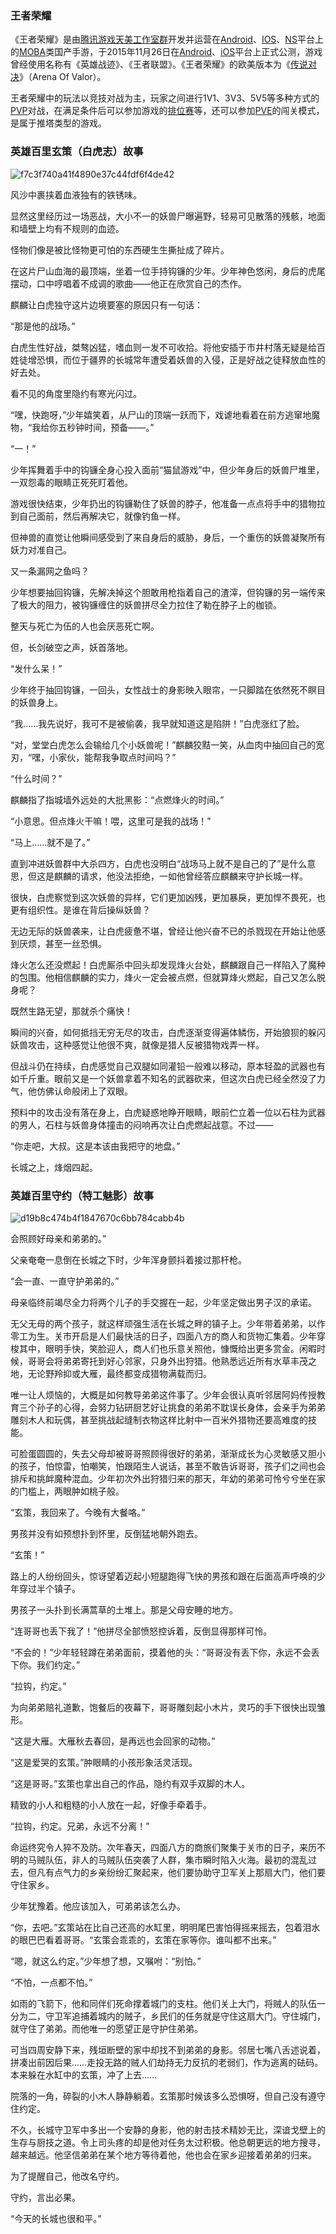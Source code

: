 ### 王者荣耀

《王者荣耀》是由[腾讯游戏](https://baike.baidu.com/item/腾讯游戏/5950652?fromModule=lemma_inlink)[天美工作室群](https://baike.baidu.com/item/天美工作室群/16543919?fromModule=lemma_inlink)开发并运营在[Android](https://baike.baidu.com/item/Android/60243?fromModule=lemma_inlink)、[IOS](https://baike.baidu.com/item/IOS/45705?fromModule=lemma_inlink)、[NS](https://baike.baidu.com/item/NS/20233079?fromModule=lemma_inlink)平台上的[MOBA](https://baike.baidu.com/item/MOBA/9565076?fromModule=lemma_inlink)类国产手游，于2015年11月26日在[Android](https://baike.baidu.com/item/Android/60243?fromModule=lemma_inlink)、[iOS](https://baike.baidu.com/item/iOS/45705?fromModule=lemma_inlink)平台上正式公测，游戏曾经使用名称有《英雄战迹》、《王者联盟》。《王者荣耀》的欧美版本为《[传说对决](https://baike.baidu.com/item/传说对决/20395671?fromModule=lemma_inlink)》（Arena Of Valor）。

王者荣耀中的玩法以竞技对战为主，玩家之间进行1V1、3V3、5V5等多种方式的[PVP](https://baike.baidu.com/item/PVP/11009824?fromModule=lemma_inlink)对战，在满足条件后可以参加游戏的[排位赛](https://baike.baidu.com/item/排位赛/18832028?fromModule=lemma_inlink)等，还可以参加[PVE](https://baike.baidu.com/item/PVE/3048830?fromModule=lemma_inlink)的闯关模式，是属于推塔类型的游戏。

### 英雄百里玄策（白虎志）故事

![f7c3f740a41f4890e37c44fdf6f4de42](C:\Users\86159\Desktop\王者荣耀\照片\f7c3f740a41f4890e37c44fdf6f4de42.jpeg)

风沙中裹挟着血液独有的铁锈味。

显然这里经历过一场恶战，大小不一的妖兽尸曝遍野，轻易可见散落的残骸，地面和墙壁上均有不规则的血迹。

怪物们像是被比怪物更可怕的东西硬生生撕扯成了碎片。

在这片尸山血海的最顶端，坐着一位手持钩镰的少年。少年神色悠闲，身后的虎尾摆动，口中哼唱着不成调的歌曲——他正在欣赏自己的杰作。

麒麟让白虎独守这片边境要塞的原因只有一句话：

“那是他的战场。”

白虎生性好战，桀骜凶猛，嗜血则一发不可收拾。将他安插于市井村落无疑是给百姓徒增恐惧，而位于疆界的长城常年遭受着妖兽的入侵，正是好战之徒释放血性的好去处。

看不见的角度里隐约有寒光闪过。

“嘿，快跑呀，”少年嬉笑着，从尸山的顶端一跃而下，戏谑地看着在前方逃窜地魔物，“我给你五秒钟时间，预备——。”

“一！”

少年挥舞着手中的钩镰全身心投入面前“猫鼠游戏”中，但少年身后的妖兽尸堆里，一双怨毒的眼睛正死死盯着他。

游戏很快结束，少年扔出的钩镰勒住了妖兽的脖子，他准备一点点将手中的猎物拉到自己面前，然后再解决它，就像钓鱼一样。

但神兽的直觉让他瞬间感受到了来自身后的威胁，身后，一个重伤的妖兽凝聚所有妖力对准自己。

又一条漏网之鱼吗？

少年想要抽回钩镰，先解决掉这个胆敢用枪指着自己的渣滓，但钩镰的另一端传来了极大的阻力，被钩镰缠住的妖兽拼尽全力拉住了勒在脖子上的枷锁。

整天与死亡为伍的人也会厌恶死亡啊。

但，长剑破空之声，妖首落地。

“发什么呆！”

少年终于抽回钩镰，一回头，女性战士的身影映入眼帘，一只脚踏在依然死不瞑目的妖兽身上。

“我……我先说好，我可不是被偷袭，我早就知道这是陷阱！”白虎涨红了脸。

“对，堂堂白虎怎么会输给几个小妖兽呢！”麒麟狡黠一笑，从血肉中抽回自己的宽刃，“嘿，小家伙，能帮我争取点时间吗？”

“什么时间？”

麒麟指了指城墙外远处的大批黑影：“点燃烽火的时间。”

“小意思。但点烽火干嘛！喂，这里可是我的战场！”

“马上……就不是了。”

直到冲进妖兽群中大杀四方，白虎也没明白“战场马上就不是自己的了”是什么意思，但这是麒麟的请求，他没法拒绝，一如他曾经答应麒麟来守护长城一样。

很快，白虎察觉到这次妖兽的异样，它们更加凶残，更加暴戾，更加悍不畏死，也更有组织性。是谁在背后操纵妖兽？

无边无际的妖兽袭来，让白虎疲惫不堪，曾经让他兴奋不已的杀戮现在开始让他感到厌烦，甚至一丝恐惧。

烽火怎么还没燃起！白虎厮杀中回头却发现烽火台处，麒麟跟自己一样陷入了魔种的包围。他相信麒麟的实力，烽火一定会被点燃，但就算烽火燃起，自己又怎么脱身呢？

既然生路无望，那就杀个痛快！

瞬间的兴奋，如何抵挡无穷无尽的攻击，白虎逐渐变得遍体鳞伤，开始狼狈的躲闪妖兽攻击，这种感觉让他很不爽，就像是猎人反被猎物戏弄一样。

但战斗仍在持续，白虎感觉自己双腿如同灌铅一般难以移动，原本轻盈的武器也有如千斤重。眼前又是一个妖兽拿着不知名的武器砍来，但这次白虎已经全然没了力气，他仿佛认命般闭上了双眼。

预料中的攻击没有落在身上，白虎疑惑地睁开眼睛，眼前伫立着一位以石柱为武器的男人，石柱与妖兽身体撞击的闷响再次让白虎燃起战意。不过——

“你走吧，大叔。这是本该由我把守的地盘。”

长城之上，烽烟四起。

### 英雄百里守约（特工魅影）故事

![d19b8c474b4f1847670c6bb784cabb4b](C:\Users\86159\Desktop\王者荣耀\照片\d19b8c474b4f1847670c6bb784cabb4b.jpeg)

会照顾好母亲和弟弟的。”

父亲奄奄一息倒在长城之下时，少年浑身颤抖着接过那杆枪。

“会一直、一直守护弟弟的。”

母亲临终前竭尽全力将两个儿子的手交握在一起，少年坚定做出男子汉的承诺。

无父无母的两个孩子，就这样顽强生活在长城之畔的镇子上。少年带着弟弟，以作零工为生。关市开启是人们最快活的日子，四面八方的商人和货物汇集着。少年穿梭其中，眼明手快，笑脸迎人，商人们也乐意关照他，慷慨给出更多赏金。闲暇时候，哥哥会将弟弟寄托到好心邻家，只身外出狩猎。他熟悉远近所有水草丰茂之地，无论野羚抑或大雁，最终都变成猎物满载而归。

唯一让人烦恼的，大概是如何教导弟弟这件事了。少年会很认真听邻居阿妈传授教育三个孙子的心得，会努力钻研厨艺好让挑食的弟弟不耽误长身体，会亲手为弟弟雕刻木人和玩偶，甚至挑战起缝制衣物这样比射中一百米外猎物还要高难度的技能。

可脸蛋圆圆的，失去父母却被哥哥照顾得很好的弟弟，渐渐成长为心灵敏感又胆小的孩子，怕惊雷，怕嘲笑，怕跟陌生人说话，甚至不敢告诉哥哥，孩子们之间也会排斥和挑衅魔种混血。少年初次外出狩猎归来的那天，年幼的弟弟可怜兮兮坐在家的门槛上，两眼肿如桃子般。

“玄策，我回来了。今晚有大餐咯。”

男孩并没有如预想扑到怀里，反倒猛地朝外跑去。

“玄策！”

路上的人纷纷回头，惊讶望着迈起小短腿跑得飞快的男孩和跟在后面高声呼唤的少年穿过半个镇子。

男孩子一头扑到长满蒿草的土堆上。那是父母安睡的地方。

“连哥哥也丢下我了！”他拼尽全部愤怒控诉着，反倒显得那样可怜。

“不会的！”少年轻轻蹲在弟弟面前，摸着他的头：“哥哥没有丢下你，永远不会丢下你。我们约定。”

“拉钩，约定。”

为向弟弟赔礼道歉，饱餐后的夜幕下，哥哥雕刻起小木片，灵巧的手下很快出现雏形。

“这是大雁。大雁秋去春回，是再远也会回家的动物。”

“这是爱哭的玄策。”肿眼睛的小孩形象活灵活现。

“这是哥哥。”玄策也拿出自己的作品，隐约有双手双脚的木人。

精致的小人和粗糙的小人放在一起，好像手牵着手。

“拉钩，约定。兄弟，永远不分离！”

命运终究令人猝不及防。次年春天，四面八方的商旅们聚集于关市的日子，来历不明的马贼队伍，非人的马贼队伍突袭了人群，集市瞬时陷入火海。最初的混乱过去，但凡有点气力的乡亲纷纷汇聚起来，他们要协助守卫军关上那扇大门，他们要守住家乡。

少年犹豫着。他应该加入，可弟弟该怎么办。

“你，去吧。”玄策站在比自己还高的水缸里，明明尾巴害怕得摇来摇去，包着泪水的眼巴巴看着哥哥。“玄策会乖乖的，玄策在家等你。谁叫都不出来。”

“嗯，就这么约定。”少年想了想，又嘱咐：“别怕。”

“不怕，一点都不怕。”

如雨的飞箭下，他和同伴们死命撑着城门的支柱。他们关上大门，将贼人的队伍一分为二，守卫军追捕着城内的贼子，乡民们的任务就是守住这扇大门。守住城门，就守住了弟弟。而他唯一的愿望正是守护住弟弟。

可当四周安静下来，残垣断壁的家中却找不到弟弟的身影。邻居七嘴八舌述说着，拼凑出前因后果……走投无路的贼人们劫持无力反抗的老弱们，作为逃离的砝码。本来躲在水缸中的玄策，冲了上去……

院落的一角，碎裂的小木人静静躺着。玄策那时候该多么恐惧呀，但自己没有遵守住约定。

不久，长城守卫军中多出一个安静的身影，他的射击技术精妙无比，深谙戈壁上的生存与厨技之道。令上司头疼的却是他对任务太过积极。他总朝更远的地方搜寻，越来越远。他坚信弟弟在某个地方等待着他，他也会在家乡迎接着弟弟的归来。

为了提醒自己，他改名守约。

守约，言出必果。

“今天的长城也很和平。”

